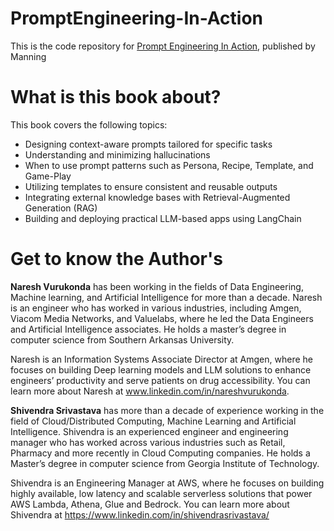 # PromptEngineering-In-Action

This is the code repository for [Prompt Engineering In Action](https://www.manning.com/books/prompt-engineering-in-action), published by Manning

# What is this book about?

This book covers the following topics:
  - Designing context-aware prompts tailored for specific tasks
  - Understanding and minimizing hallucinations
  - When to use prompt patterns such as Persona, Recipe, Template, and Game-Play
  - Utilizing templates to ensure consistent and reusable outputs
  - Integrating external knowledge bases with Retrieval-Augmented Generation (RAG)
  - Building and deploying practical LLM-based apps using LangChain

# Get to know the Author's

**Naresh Vurukonda** has been working in the fields of Data Engineering, Machine learning, and Artificial Intelligence for more than a decade.  Naresh is an engineer who has worked in various industries, including Amgen, Viacom Media Networks, and Valuelabs, where he led the Data Engineers and Artificial Intelligence associates. He holds a master’s degree in computer science from Southern Arkansas University.

Naresh is an Information Systems Associate Director at Amgen, where he focuses on building Deep learning models and LLM solutions to enhance engineers’ productivity and serve patients on drug accessibility. You can learn more about Naresh at www.linkedin.com/in/nareshvurukonda.


**Shivendra Srivastava** has more than a decade of experience working in the field of Cloud/Distributed Computing, Machine Learning and Artificial Intelligence. Shivendra is an experienced engineer and engineering manager who has worked across various industries such as Retail, Pharmacy and more recently in Cloud Computing companies. He holds a Master’s degree in computer science from Georgia Institute of Technology.

Shivendra is an Engineering Manager at AWS, where he focuses on building highly available, low latency and scalable serverless solutions that power AWS Lambda, Athena, Glue and Bedrock. You can learn more about Shivendra at https://www.linkedin.com/in/shivendrasrivastava/





